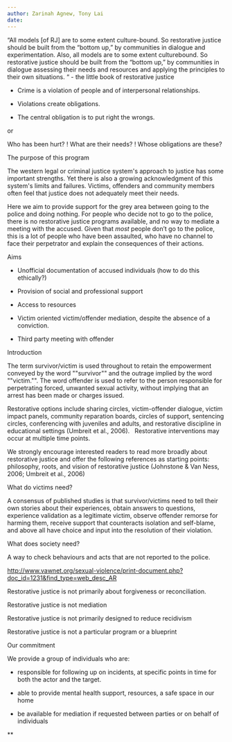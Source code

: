 ```yaml
---
author: Zarinah Agnew, Tony Lai
date:
---
```



“All models [of RJ] are to some extent culture-bound. So restorative justice should be built from the “bottom up,” by communities in dialogue and experimentation. Also, all models are to some extent culturebound. So restorative justice should be built from the “bottom up,” by communities in dialogue assessing their needs and resources and applying the principles to their own situations. “ - the little book of restorative justice

  

- Crime is a violation of people and of interpersonal relationships.
    
- Violations create obligations.
    
- The central obligation is to put right the wrongs.
    

or

Who has been hurt? ! What are their needs? ! Whose obligations are these?

  

The purpose of this program

The western legal or criminal justice system's approach to justice has some important strengths. Yet there is also a growing acknowledgment of this system's limits and failures. Victims, offenders and community members often feel that justice does not adequately meet their needs.

  

Here we aim to provide support for the grey area between going to the police and doing nothing. For people who decide not to go to the police, there is no restorative justice programs available, and no way to mediate a meeting with the accused. Given that *most* people don’t go to the police, this is a lot of people who have been assaulted, who have no channel to face their perpetrator and explain the consequences of their actions. 

  

Aims

- Unofficial documentation of accused individuals (how to do this ethically?)
    
- Provision of social and professional support
    
- Access to resources
    
- Victim oriented victim/offender mediation, despite the absence of a conviction. 
    
- Third party meeting with offender
    

  

Introduction

The term survivor/victim is used throughout to retain the empowerment conveyed by the word ""survivor"" and the outrage implied by the word ""victim."". The word offender is used to refer to the person responsible for perpetrating forced, unwanted sexual activity, without implying that an arrest has been made or charges issued. 

  

Restorative options include sharing circles, victim-offender dialogue, victim impact panels, community reparation boards, circles of support, sentencing circles, conferencing with juveniles and adults, and restorative discipline in educational settings (Umbreit et al., 2006).   Restorative interventions may occur at multiple time points. 

  

We strongly encourage interested readers to read more broadly about restorative justice and offer the following references as starting points:   philosophy, roots, and vision of restorative justice (Johnstone & Van Ness, 2006; Umbreit et al., 2006) 

  

What do victims need?

A consensus of published studies is that survivor/victims need to tell their own stories about their experiences, obtain answers to questions, experience validation as a legitimate victim, observe offender remorse for harming them, receive support that counteracts isolation and self-blame, and above all have choice and input into the resolution of their violation. 

  

What does society need?

A way to check behaviours and acts that are not reported to the police. 

  

http://www.vawnet.org/sexual-violence/print-document.php?doc_id=1231&find_type=web_desc_AR

  

Restorative justice is not primarily about forgiveness or reconciliation.

Restorative justice is not mediation

Restorative justice is not primarily designed to reduce recidivism

Restorative justice is not a particular program or a blueprint

  
  

Our commitment

We provide a group of individuals who are: 

* responsible for following up on incidents, at specific points in time for both the actor and the target. 

* able to provide mental health support, resources, a safe space in our home

* be available for mediation if requested between parties or on behalf of individuals

  
  
  
  
  
  
**